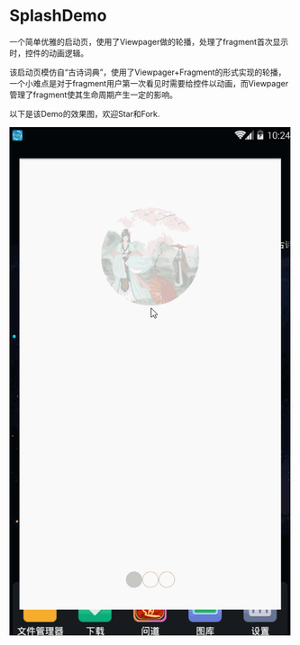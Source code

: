 # SplashDemo
一个简单优雅的启动页，使用了Viewpager做的轮播，处理了fragment首次显示时，控件的动画逻辑。

该启动页模仿自“古诗词典”，使用了Viewpager+Fragment的形式实现的轮播，一个小难点是对于fragment用户第一次看见时需要给控件以动画，而Viewpager管理了fragment使其生命周期产生一定的影响。

以下是该Demo的效果图，欢迎Star和Fork.


![效果图](https://github.com/jakera123/SplashDemo/blob/master/ScreenShot/startup.gif) 
